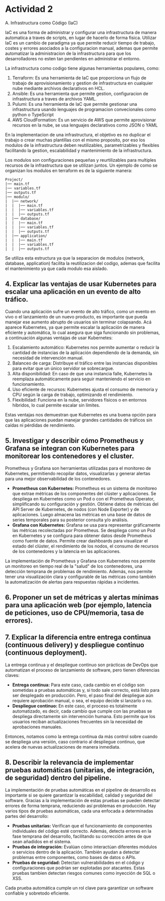# Actividad 2
A. Infrastructura como Código (IaC)

IaC es una forma de administrar y configurar una infrastructura de manera automatica a traves de scripts, en lugar de hacerlo de forma fisica. Utilizar IaC es un cambio de paradigma ya que permite reducir tiempo de trabajo, costes y errores asociados a la configuracion manual, ademas que permite automatizar la administracion de la infrastructura para que los desarrolladores no esten tan pendientes en administrar el entorno.

La infrastructura como codigo tiene algunas herramientas populares, como:

  1. Terraform: Es una herramienta de IaC que proporciona un flujo de trabajo de aprovisionamiento y gestion de infrastructura en cualquier nube mediante archivos declarativos en HCL.
  2. Ansible: Es una herramienta que permite gestion, configuracion de infrastructura a traves de archivos YAML.
  3. Pulumi: Es una herramienta de IaC que permite gestionar una infrastructura usando lenguajes de programacion convecionales como python o TypeScript
  4. AWS CloudFormation: Es un servicio de AWS que permite aprovisionar recursos en la nube, se usa lenguajes declarativos como JSON o YAML

En la implementacion de una infrastructura, el objetivo es no duplicar el trabajo o crear muchas plantillas con el mismo proposito, por eso los modulos de la infrastructura deben reutilizables, parametrizables y flexibles facilitando la gestion, escalabilidad y mantenimiento de la infrastructura.

Los modulos son configuraciones pequeñas y reurtilizables para multiples recursos de la infrastructura que se utilizan juntos. Un ejemplo de como se organizan los modulos en terraform es de la siguiente manera:

```plaintext
Project/
|── main.tf
|── variables.tf
|── outputs.tf
|── modulo/
|  |── network/
|  |  |── main.tf
|  |  |── variables.tf
|  |  |── outputs.tf
|  |── database/
|  |  |── main.tf
|  |  |── variables.tf
|  |  |── outputs.tf
|  |── application/
|  |  |── main.tf
|  |  |── variables.tf
|  |  |── outputs.tf
```
Se utiliza esta estructura ya que la separacion de modulos (network, database, application) facilita la reutilizacion del codigo, ademas que facilita el mantenimiento ya que cada modulo esa aislado.




## 4. Explicar las ventajas de usar Kubernetes para escalar una aplicación en un evento de alto tráfico.
Cuando una aplicación sufre un evento de alto tráfico, como un evento en vivo o el lanzamiento de un nuevo producto, es importante que pueda manejar ese aumento abrupto de usuarios sin terminar colapsando. Acá aparece Kubernetes, ya que permite escalar la aplicación de manera eficiente y automática, lo cual asegura que siga funcionando sin problemas, a continuación algunas ventajas de usar Kubernetes:
1. Escalamiento automático: Kubernetes nos permite aumentar o reducir la cantidad de instancias de la aplicación dependiendo de la demanda, sin necesidad de intervención manual.
2. Balanceo de carga: Distribuye el tráfico entre las instancias disponibles para evitar que un único servidor se sobrecargue.
3. Alta disponibilidad: En caso de que una instancia falle, Kubernetes la reemplaza automáticamente para seguir manteniendo el servicio en funcionamiento.
4. Uso eficiente de recursos: Kubernetes ajusta el consumo de memoria y CPU según la carga de trabajo, optimizando el rendimiento.
5. Flexibilidad: Funciona en la nube, servidores físicos o en entornos híbridos, lo cual permite escalar sin límites.

Estas ventajas nos demuestran que Kubernetes es una buena opción para que las aplicaciones puedan manejar grandes cantidades de tráficos sin caídas ni pérdidas de rendimiento.
## 5. Investigar y describir cómo Prometheus y Grafana se integran con Kubernetes para monitorear los contenedores y el cluster.
Prometheus y Grafana son herramientas utilizadas para el monitoreo de Kubernetes, permitiendo recopilar datos, visualizarlas y generar alertas para una mejor observabilidad de los contenedores.
- **Prometheus con Kubernetes:** Prometheus es un sistema de monitoreo que extrae métricas de los componentes del clúster y aplicaciones. Se despliega en Kubernetes como un Pod o con el Prometheus Operator, simplificando su configuración y gestión.
Obtiene datos de métricas del API Server de Kubernetes, de nodos (con Node Exporter) y de aplicaciones. Luego almacena las métricas en una base de datos de series temporales para su posterior consulta y/o análisis.
- **Grafana con Kubernetes:** Grafana se usa para representar gráficamente las métricas recolectadas por Prometheus. Se despliega como un Pod en Kubernetes y se configura para obtener datos desde Prometheus como fuente de datos.
Permite crear dashboards para visualizar el estado del clúster, el rendimiento de los nodos, el consumo de recursos de los contenedores y la latencia en las aplicaciones.

La implementación de Prometheus y Grafana con Kubernetes nos permite un monitoreo en tiempo real de la "salud" de los contenedores, una detección temprana de problemas de rendimiento. Además, nos permite tener una visualización clara y configurable de las métricas como también la automatización de alertas para respuestas rápidas a incidentes.
## 6. Proponer un set de métricas y alertas mínimas para una aplicación web (por ejemplo, latencia de peticiones, uso de CPU/memoria, tasa de errores).




## 7. Explicar la diferencia entre entrega continua (continuous delivery) y despliegue continuo (continuous deployment).
La entrega continua y el despliegue continuo son prácticas de DevOps que automatizan el proceso de lanzamiento de software, pero tienen diferencias claves:
- **Entrega continua:** Para este caso, cada cambio en el código son sometidas a pruebas automáticas y, si todo sale correcto, está listo para ser desplegado en producción. Pero, el paso final del despliegue aún requiere aprobación manual, o sea, el equipo decide si lanzarlo o no.
- **Despliegue continuo:** En este caso, el proceso es totalmente automatizado, es decir, cada cambio que cumple con las pruebas se despliega directamente sin intervención humana. Esto permite que los usuarios reciban actualizaciones frecuentes sin la necesidad de aprobaciones manuales.

Entonces, notamos como la entrega continua da más control sobre cuando se despliega una versión, caso contrario al despliegue continuo, que acelera de nuevas actualizaciones de manera inmediata.
## 8. Describir la relevancia de implementar pruebas automáticas (unitarias, de integración, de seguridad) dentro del pipeline.
La implementación de pruebas automáticas en el pipeline de desarrollo es importante si se quiere garantizar la escabilidad, calidad y seguridad del software. Gracias a la implementación de estas pruebas se pueden detectar errores de forma temprana, reduciendo así problemas en producción.
Hay varios tipos de pruebas automáticas, cada una enfocada a determinadas partes del desarrollo:
- **Pruebas unitarias:** Verifican que el funcionamiento de componentes individuales del código esté correcto. Además, detecta errores en la fase temprana del desarrollo, facilitando su corrección antes de que sean añadidos en el sistema.
- **Pruebas de integración:** Evalúan cómo interactúan diferentes módulos o servicios dentro de la aplicación. También ayudan a detectar problemas entre componentes, como bases de datos o APIs.
- **Pruebas de seguridad:** Detectan vulnerabilidades en el código y configuraciones que podrían ser explotadas por atacantes. Estas pruebas tambien detectan riesgos comunes como inyección de SQL o XSS.

Cada prueba automática cumple un rol clave para garantizar un software confiable y sobretodo eficiente.
